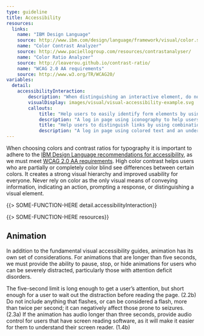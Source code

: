 ```yaml
---
type: guideline
title: Accessibility
resources:
  links:
    name: "IBM Design Language"
    source: http://www.ibm.com/design/language/framework/visual/color.shtml#contrast
    name: "Color Contrast Analyzer"
    source: http://www.paciellogroup.com/resources/contrastanalyser/
    name: "Color Ratio Analyzer"
    source: http://leaverou.github.io/contrast-ratio/
    name: "WCAG 2.0 AA requirements"
    source: http://www.w3.org/TR/WCAG20/
variables:
  detail:
    accessibilityInteraction:
        description: "When distinguishing an interactive element, do not rely on color as the only visual indicator."
        visualDisplay: images/visual/visual-accessibility-example.svg
        callouts: 
            title: "Help users to easily identify form elements by using iconography."
            description: "A log in page using iconography to help users identify input fields."
            title: "Help users to distinguish links by using combinations of colors and underlines."
            description: "A log in page using colored text and an underline to indicate a link."
---
```


When choosing colors and contrast ratios for typography it is important to adhere to the [IBM Design Language recommendations for accessibility](http://www.ibm.com/design/language/framework/visual/color.shtml#contrast), as we must meet [WCAG 2.0 AA requirements](http://www.w3.org/TR/WCAG20/). High color contrast helps users who are partially or completely color blind see differences between certain colors. It creates a strong visual hierarchy and improved usability for everyone. Never rely on color as the only visual means of conveying information, indicating an action, prompting a response, or distinguishing a visual element.  

{{> SOME-FUNCTION-HERE detail.accessibilityInteraction}}

{{> SOME-FUNCTION-HERE resources}}

## Animation

In addition to the fundamental visual accessibility guides, animation has its own set of considerations. For animations that are longer than five seconds, we must provide the ability to pause, stop, or hide animations for users who can be severely distracted, particularly those with attention deficit disorders.

The five-second limit is long enough to get a user’s attention, but short enough for a user to wait out the distraction before reading the page. (2.2b) Do not include anything that flashes, or can be considered a flash, more than twice per second; it can negatively affect those prone to seizures. (2.3a) If the animation has audio longer than three seconds, provide audio control for users that have screen reading software, as it will make it easier for them to understand their screen reader. (1.4b)
